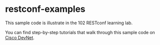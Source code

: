 # restconf-examples
This sample code is illustrate in the 102 RESTconf learning lab.

You can find step-by-step tutorials that walk through this sample code on [Cisco DevNet](http://learninglabs.cisco.com).
